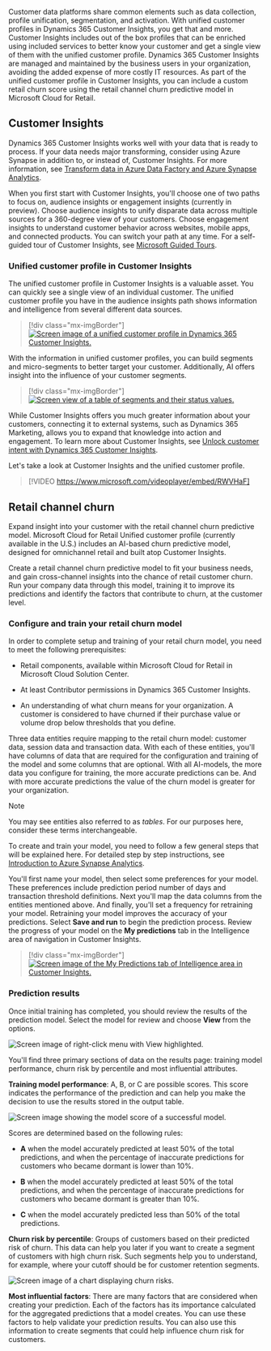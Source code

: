 Customer data platforms share common elements such as data collection, profile unification, segmentation, and activation. With unified customer profiles in Dynamics 365 Customer Insights, you get that and more. Customer Insights includes out of the box profiles that can be enriched using included services to better know your customer and get a single view of them with the unified customer profile. Dynamics 365 Customer Insights are managed and maintained by the business users in your organization, avoiding the added expense of more costly IT resources. As part of the unified customer profile in Customer Insights, you can include a custom retail churn score using the retail channel churn predictive model in Microsoft Cloud for Retail.

## Customer Insights

Dynamics 365 Customer Insights works well with your data that is ready to process. If your data needs major transforming, consider using Azure Synapse in addition to, or instead of, Customer Insights. For more information, see [Transform data in Azure Data Factory and Azure Synapse Analytics](/azure/data-factory/transform-data/?azure-portal=true).

When you first start with Customer Insights, you'll choose one of two paths to focus on, audience insights or engagement insights (currently in preview). Choose audience insights to unify disparate data across multiple sources for a 360-degree view of your customers. Choose engagement insights to understand customer behavior across websites, mobile apps, and connected products. You can switch your path at any time. For a self-guided tour of Customer Insights, see  [Microsoft Guided Tours](https://guidedtour.microsoft.com/en-us/guidedtour/dynamics/customer-insights/5/1/?azure-portal=true).

### Unified customer profile in Customer Insights

The unified customer profile in Customer Insights is a valuable asset. You can quickly see a single view of an individual customer. The unified customer profile you have in the audience insights path shows information and intelligence from several different data sources.

> [!div class="mx-imgBorder"]
> [![Screen image of a unified customer profile in Dynamics 365 Customer Insights.](../media/profile.png)](../media/profile.png#lightbox)

With the information in unified customer profiles, you can build segments and micro-segments to better target your customer. Additionally, AI offers insight into the influence of your customer segments.

> [!div class="mx-imgBorder"]
> [![Screen view of a table of segments and their status values.](../media/segments.png)](../media/segments.png#lightbox)

While Customer Insights offers you much greater information about your customers, connecting it to external systems, such as Dynamics 365 Marketing, allows you to expand that knowledge into action and engagement. To learn more about Customer Insights, see [Unlock customer intent with Dynamics 365 Customer Insights](/learn/paths/build-customer-insights/?azure-portal=true).

Let's take a look at Customer Insights and the unified customer profile.

> [!VIDEO https://www.microsoft.com/videoplayer/embed/RWVHaF]

## Retail channel churn

Expand insight into your customer with the retail channel churn predictive model. Microsoft Cloud for Retail Unified customer profile (currently available in the U.S.) includes an AI-based churn predictive model, designed for omnichannel retail and built atop Customer Insights.

Create a retail channel churn predictive model to fit your business needs, and gain cross-channel insights into the chance of retail customer churn. Run your company data through this model, training it to improve its predictions and identify the factors that contribute to churn, at the customer level.

### Configure and train your retail churn model

In order to complete setup and training of your retail churn model, you need to meet the following prerequisites:

- Retail components, available within Microsoft Cloud for Retail in Microsoft Cloud Solution Center.

- At least Contributor permissions in Dynamics 365 Customer Insights.

- An understanding of what churn means for your organization. A customer is considered to have churned if their purchase value or volume drop below thresholds that you define.

Three data entities require mapping to the retail churn model: customer data, session data and transaction data. With each of these entities, you'll have columns of data that are required for the configuration and training of the model and some columns that are optional. With all AI-models, the more data you configure for training, the more accurate predictions can be. And with more accurate predictions the value of the churn model is greater for your organization.

> [!NOTE]
> You may see entities also referred to as *tables*. For our purposes here, consider these terms interchangeable.

To create and train your model, you need to follow a few general steps that will be explained here. For detailed step by step instructions, see [Introduction to Azure Synapse Analytics](/learn/modules/introduction-azure-synapse-analytics/?azure-portal=true).

You'll first name your model, then select some preferences for your model. These preferences include prediction period number of days and transaction threshold definitions. Next you'll map the data columns from the entities mentioned above. And finally, you'll set a frequency for retraining your model. Retraining your model improves the accuracy of your predictions. Select **Save and run** to begin the prediction process. Review the progress of your model on the **My predictions** tab in the Intelligence area of navigation in Customer Insights.

> [!div class="mx-imgBorder"]
> [![Screen image of the My Predictions tab of Intelligence area in Customer Insights.](../media/my-predictions.png)](../media/my-predictions.png#lightbox)

### Prediction results

Once initial training has completed, you should review the results of the prediction model. Select the model for review and choose **View** from the options.

![Screen image of right-click menu with View highlighted.](../media/view.png)

You'll find three primary sections of data on the results page: training model performance, churn risk by percentile and most influential attributes.

**Training model performance**: A, B, or C are possible scores. This score indicates the performance of the prediction and can help you make the decision to use the results stored in the output table.

![Screen image showing the model score of a successful model.](../media/performance.png)

Scores are determined based on the following rules:

- **A** when the model accurately predicted at least 50% of the total predictions, and when the percentage of inaccurate predictions for customers who became dormant is lower than 10%.

- **B** when the model accurately predicted at least 50% of the total predictions, and when the percentage of inaccurate predictions for customers who became dormant is greater than 10%.

- **C** when the model accurately predicted less than 50% of the total predictions.

**Churn risk by percentile**: Groups of customers based on their predicted risk of churn. This data can help you later if you want to create a segment of customers with high churn risk. Such segments help you to understand, for example, where your cutoff should be for customer retention segments.

![Screen image of a chart displaying churn risks.](../media/churn-risk.png)

**Most influential factors**: There are many factors that are considered when creating your prediction. Each of the factors has its importance calculated for the aggregated predictions that a model creates. You can use these factors to help validate your prediction results. You can also use this information to create segments that could help influence churn risk for customers.
